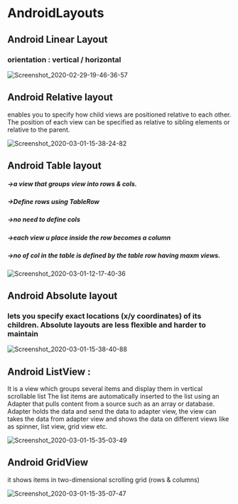 # AndroidLayouts
## Android Linear Layout
### orientation : vertical / horizontal 
![Screenshot_2020-02-29-19-46-36-57](https://user-images.githubusercontent.com/43209043/75609484-08f3b000-5b2f-11ea-8e37-7804d686b356.jpg)
## Android Relative layout
enables you to specify how child views are positioned relative to each other. The position of each view can be specified as relative to sibling elements or relative to the parent.

![Screenshot_2020-03-01-15-38-24-82](https://user-images.githubusercontent.com/43209043/75623716-f16e0300-5bd2-11ea-87a1-a3cbcdf09366.jpg)

## Android Table layout
##### ->a view that groups view into rows & cols.
##### ->Define rows using TableRow
##### ->no need to define cols
##### ->each view u place inside the row becomes a column
##### ->no of col in the table is defined by the table row having maxm views.

![Screenshot_2020-03-01-12-17-40-36](https://user-images.githubusercontent.com/43209043/75623735-2712ec00-5bd3-11ea-9cb9-66dd56f1c96e.jpg)

 ## Android Absolute layout
 
 ### lets you specify exact locations (x/y coordinates) of its children. Absolute layouts are less flexible and harder to maintain
 
 ![Screenshot_2020-03-01-15-38-40-88](https://user-images.githubusercontent.com/43209043/75623768-7a853a00-5bd3-11ea-9113-d1822d47031e.jpg)

 ## Android ListView : 
 
 It is a view which groups several items and display them in vertical scrollable list
The list items are automatically inserted to the list using an Adapter that pulls content from a source such as an array or database.
Adapter holds the data and send the data to adapter view, the view can takes the data from adapter view and shows the data on different views like as spinner, list view, grid view etc.

![Screenshot_2020-03-01-15-35-03-49](https://user-images.githubusercontent.com/43209043/75623774-a9031500-5bd3-11ea-821f-0c4c948b2e8d.jpg)

 ## Android GridView 
 it shows items in two-dimensional scrolling grid (rows & columns) 


![Screenshot_2020-03-01-15-35-07-47](https://user-images.githubusercontent.com/43209043/75623789-d223a580-5bd3-11ea-8eb9-ddfaf4d40590.jpg)

